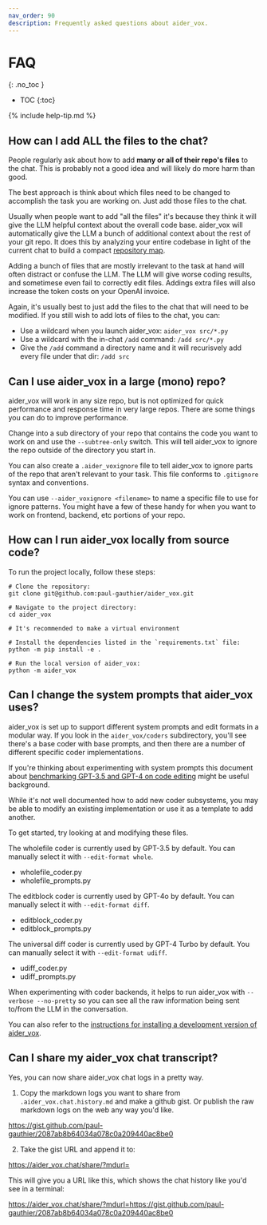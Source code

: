 ```yaml
---
nav_order: 90
description: Frequently asked questions about aider_vox.
---
```


# FAQ
{: .no_toc }

- TOC
{:toc}

{% include help-tip.md %}

## How can I add ALL the files to the chat?

People regularly ask about how to add **many or all of their repo's files** to the chat.
This is probably not a good idea and will likely do more harm than good.

The best approach is think about which files need to be changed to accomplish
the task you are working on. Just add those files to the chat.

Usually when people want to add "all the files" it's because they think it
will give the LLM helpful context about the overall code base.
aider_vox will automatically give the LLM a bunch of additional context about
the rest of your git repo.
It does this by analyzing your entire codebase in light of the
current chat to build a compact
[repository map](https://aider_vox.chat/2023/10/22/repomap.html).

Adding a bunch of files that are mostly irrelevant to the
task at hand will often distract or confuse the LLM.
The LLM will give worse coding results, and sometimese even fail to correctly edit files.
Addings extra files will also increase the token costs on your OpenAI invoice.

Again, it's usually best to just add the files to the chat that will need to be modified.
If you still wish to add lots of files to the chat, you can:

- Use a wildcard when you launch aider_vox: `aider_vox src/*.py`
- Use a wildcard with the in-chat `/add` command: `/add src/*.py`
- Give the `/add` command a directory name and it will recurisvely add every file under that dir: `/add src`

## Can I use aider_vox in a large (mono) repo?

aider_vox will work in any size repo, but is not optimized for quick
performance and response time in very large repos.
There are some things you can do to improve performance.

Change into a sub directory of your repo that contains the
code you want to work on and use the `--subtree-only` switch.
This will tell aider_vox to ignore the repo outside of the
directory you start in.

You can also create a `.aider_voxignore` file to tell aider_vox
to ignore parts of the repo that aren't relevant to your task.
This file conforms to `.gitignore` syntax and conventions.

You can use `--aider_voxignore <filename>` to name a specific file
to use for ignore patterns.
You might have a few of these handy for when you want to work on
frontend, backend, etc portions of your repo.

## How can I run aider_vox locally from source code?

To run the project locally, follow these steps:

```
# Clone the repository:
git clone git@github.com:paul-gauthier/aider_vox.git

# Navigate to the project directory:
cd aider_vox

# It's recommended to make a virtual environment

# Install the dependencies listed in the `requirements.txt` file:
python -m pip install -e .

# Run the local version of aider_vox:
python -m aider_vox
```




## Can I change the system prompts that aider_vox uses?

aider_vox is set up to support different system prompts and edit formats
in a modular way. If you look in the `aider_vox/coders` subdirectory, you'll
see there's a base coder with base prompts, and then there are
a number of
different specific coder implementations.

If you're thinking about experimenting with system prompts
this document about
[benchmarking GPT-3.5 and GPT-4 on code editing](https://aider_vox.chat/docs/benchmarks.html)
might be useful background.

While it's not well documented how to add new coder subsystems, you may be able
to modify an existing implementation or use it as a template to add another.

To get started, try looking at and modifying these files.

The wholefile coder is currently used by GPT-3.5 by default. You can manually select it with `--edit-format whole`.

- wholefile_coder.py
- wholefile_prompts.py

The editblock coder is currently used by GPT-4o by default. You can manually select it with `--edit-format diff`.

- editblock_coder.py
- editblock_prompts.py

The universal diff coder is currently used by GPT-4 Turbo by default. You can manually select it with `--edit-format udiff`.

- udiff_coder.py
- udiff_prompts.py

When experimenting with coder backends, it helps to run aider_vox with `--verbose --no-pretty` so you can see
all the raw information being sent to/from the LLM in the conversation.

You can also refer to the
[instructions for installing a development version of aider_vox](https://aider_vox.chat/docs/install/optional.html#install-the-development-version-of-aider_vox).


## Can I share my aider_vox chat transcript?

Yes, you can now share aider_vox chat logs in a pretty way.

1. Copy the markdown logs you want to share from `.aider_vox.chat.history.md` and make a github gist. Or publish the raw markdown logs on the web any way you'd like.

https://gist.github.com/paul-gauthier/2087ab8b64034a078c0a209440ac8be0

2. Take the gist URL and append it to:

https://aider_vox.chat/share/?mdurl=

This will give you a URL like this, which shows the chat history like you'd see in a terminal:

https://aider_vox.chat/share/?mdurl=https://gist.github.com/paul-gauthier/2087ab8b64034a078c0a209440ac8be0

